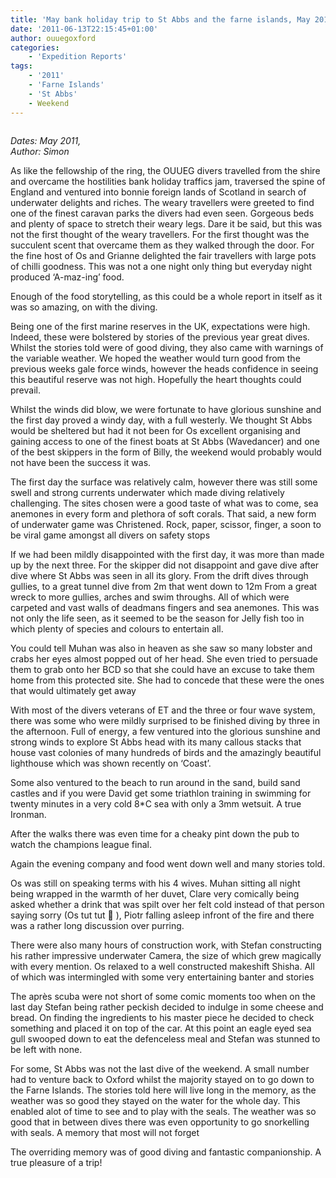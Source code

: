 ```yaml
---
title: 'May bank holiday trip to St Abbs and the farne islands, May 2011'
date: '2011-06-13T22:15:45+01:00'
author: ouuegoxford
categories:
    - 'Expedition Reports'
tags:
    - '2011'
    - 'Farne Islands'
    - 'St Abbs'
    - Weekend
---
```


![]()

*Dates: May 2011,*   
*Author: Simon*

As like the fellowship of the ring, the OUUEG divers travelled from the shire and overcame the hostilities bank holiday traffics jam, traversed the spine of England and ventured into bonnie foreign lands of Scotland in search of underwater delights and riches. The weary travellers were greeted to find one of the finest caravan parks the divers had even seen. Gorgeous beds and plenty of space to stretch their weary legs. Dare it be said, but this was not the first thought of the weary travellers. For the first thought was the succulent scent that overcame them as they walked through the door. For the fine host of Os and Grianne delighted the fair travellers with large pots of chilli goodness. This was not a one night only thing but everyday night produced ‘A-maz-ing’ food.

Enough of the food storytelling, as this could be a whole report in itself as it was so amazing, on with the diving.

Being one of the first marine reserves in the UK, expectations were high. Indeed, these were bolstered by stories of the previous year great dives. Whilst the stories told were of good diving, they also came with warnings of the variable weather. We hoped the weather would turn good from the previous weeks gale force winds, however the heads confidence in seeing this beautiful reserve was not high. Hopefully the heart thoughts could prevail.

Whilst the winds did blow, we were fortunate to have glorious sunshine and the first day proved a windy day, with a full westerly. We thought St Abbs would be sheltered but had it not been for Os excellent organising and gaining access to one of the finest boats at St Abbs (Wavedancer) and one of the best skippers in the form of Billy, the weekend would probably would not have been the success it was.

The first day the surface was relatively calm, however there was still some swell and strong currents underwater which made diving relatively challenging. The sites chosen were a good taste of what was to come, sea anemones in every form and plethora of soft corals. That said, a new form of underwater game was Christened. Rock, paper, scissor, finger, a soon to be viral game amongst all divers on safety stops

If we had been mildly disappointed with the first day, it was more than made up by the next three. For the skipper did not disappoint and gave dive after dive where St Abbs was seen in all its glory. From the drift dives through gullies, to a great tunnel dive from 2m that went down to 12m From a great wreck to more gullies, arches and swim throughs. All of which were carpeted and vast walls of deadmans fingers and sea anemones. This was not only the life seen, as it seemed to be the season for Jelly fish too in which plenty of species and colours to entertain all.

You could tell Muhan was also in heaven as she saw so many lobster and crabs her eyes almost popped out of her head. She even tried to persuade them to grab onto her BCD so that she could have an excuse to take them home from this protected site. She had to concede that these were the ones that would ultimately get away

With most of the divers veterans of ET and the three or four wave system, there was some who were mildly surprised to be finished diving by three in the afternoon. Full of energy, a few ventured into the glorious sunshine and strong winds to explore St Abbs head with its many callous stacks that house vast colonies of many hundreds of birds and the amazingly beautiful lighthouse which was shown recently on ‘Coast’.

Some also ventured to the beach to run around in the sand, build sand castles and if you were David get some triathlon training in swimming for twenty minutes in a very cold 8\*C sea with only a 3mm wetsuit. A true Ironman.

After the walks there was even time for a cheaky pint down the pub to watch the champions league final.

Again the evening company and food went down well and many stories told.

Os was still on speaking terms with his 4 wives. Muhan sitting all night being wrapped in the warmth of her duvet, Clare very comically being asked whether a drink that was spilt over her felt cold instead of that person saying sorry (Os tut tut 🙂 ), Piotr falling asleep infront of the fire and there was a rather long discussion over purring.

There were also many hours of construction work, with Stefan constructing his rather impressive underwater Camera, the size of which grew magically with every mention. Os relaxed to a well constructed makeshift Shisha. All of which was intermingled with some very entertaining banter and stories

The après scuba were not short of some comic moments too when on the last day Stefan being rather peckish decided to indulge in some cheese and bread. On finding the ingredients to his master piece he decided to check something and placed it on top of the car. At this point an eagle eyed sea gull swooped down to eat the defenceless meal and Stefan was stunned to be left with none.

For some, St Abbs was not the last dive of the weekend. A small number had to venture back to Oxford whilst the majority stayed on to go down to the Farne Islands. The stories told here will live long in the memory, as the weather was so good they stayed on the water for the whole day. This enabled alot of time to see and to play with the seals. The weather was so good that in between dives there was even opportunity to go snorkelling with seals. A memory that most will not forget

The overriding memory was of good diving and fantastic companionship. A true pleasure of a trip!
